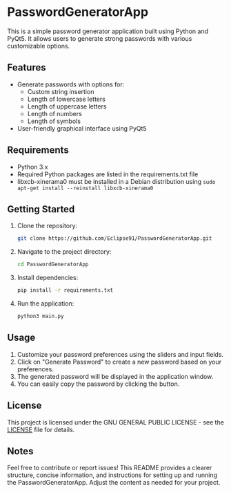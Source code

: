 # PasswordGeneratorApp

This is a simple password generator application built using Python and PyQt5. It allows users to generate strong passwords with various customizable options.

## Features

- Generate passwords with options for:
  - Custom string insertion
  - Length of lowercase letters
  - Length of uppercase letters
  - Length of numbers
  - Length of symbols
- User-friendly graphical interface using PyQt5

## Requirements

- Python 3.x
- Required Python packages are listed in the requirements.txt file
- libxcb-xinerama0 must be installed in a Debian distribution using `sudo apt-get install --reinstall libxcb-xinerama0`
   
## Getting Started

1. Clone the repository:
   ```bash
   git clone https://github.com/Eclipse91/PasswordGeneratorApp.git
   ```

2. Navigate to the project directory:
   ```bash
   cd PasswordGeneratorApp
   ```

3. Install dependencies:
   ```bash
   pip install -r requirements.txt
   ```
4. Run the application:

   ```bash
   python3 main.py
   ```

## Usage

1. Customize your password preferences using the sliders and input fields.
2. Click on "Generate Password" to create a new password based on your preferences.
3. The generated password will be displayed in the application window.
4. You can easily copy the password by clicking the button.

## License

This project is licensed under the GNU GENERAL PUBLIC LICENSE - see the [LICENSE](LICENSE) file for details.

## Notes

Feel free to contribute or report issues!
This README provides a clearer structure, concise information, and instructions for setting up and running the PasswordGeneratorApp. Adjust the content as needed for your project.
